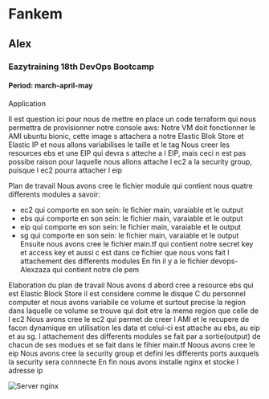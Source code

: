 # Fankem

## Alex

### Eazytraining 18th DevOps Bootcamp

#### Period: march-april-may

Application

Il est question ici pour nous de mettre en place un code terraform qui nous permettra de provisionner notre console aws: 
Notre VM doit fonctionner le AMI ubuntu bionic, cette image s attachera a notre Elastic Blok Store et Elastic IP et nous allons variabilises le taille et le tag
Nous creer les resources ebs et une EIP qui devra s atteche a l EIP, mais ceci n est pas possibe raison pour laquelle nous allons attache l ec2 a la security group, puisque l ec2 pourra attacher l eip 

Plan  de travail 
Nous avons cree le fichier module qui contient nous quatre differents modules a savoir:
- ec2 qui comporte en son sein: le fichier main, varaiable et le output
- ebs qui comporte en son sein: le fichier main, varaiable et le output
- eip qui comporte en son sein: le fichier main, varaiable et le output
- sg qui comporte en son sein: le fichier main, varaiable et le output
Ensuite nous avons cree le fichier main.tf qui contient notre secret key et access key et aussi c est dans ce fichier que nous vons fait l attachement des differents modules
En fin il y a le fichier devops-Alexzaza qui contient notre cle pem

Elaboration du plan de travail
Nous avons d abord cree a resource ebs qui est Elastic Block Store il est considere comme le disque C du personnel computer et nous avons variabile ce volume et surtout precise la region dans laquelle ce volume se trouve qui doit etre la meme region que celle de l ec2
Nous avons cree le ec2 qui permet de creer l AMI et le recupere de facon dynamique en utilisation les data et celui-ci  est attache au ebs, au eip et au sg. l attachement des differents modules se fait par a sortie(output) de chacun de ses modues et se fait dans le fihier main.tf
Noous avons cree le eip 
Nous avons cree la security group et defini les differents ports auxquels la security sera connnecte
En fin nous avons installe nginx et stocke l adresse ip


![Server nginx](https://github.com/alexzaza17/Mini-projet-terraform/assets/159175882/c94fd223-4273-4868-bbc2-eaf23f92bc0a)
